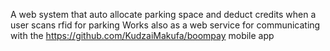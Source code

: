 A web system that auto allocate parking space and deduct credits when a user scans rfid for parking
Works also as a web  service for communicating with the https://github.com/KudzaiMakufa/boompay mobile app
